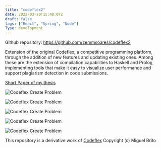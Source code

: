 ```yaml
---
title: "codeflex2"
date: 2022-03-20T15:48:07Z
draft: false
tags: ["React", "Spring", "Node"]
Type: development
---
```


Github repository: https://github.com/zemmsoares/codeflex2

Extension of the original Codeflex, a competitive programming platform, through the addition of new features and updating existing ones. Among these are the extension of compilation capabilities to Haskell and Prolog, implementing tools that make it easy to visualize user performance and support plagiarism detection in code submissions.

[Short Paper of my thesis](/articles/codeflex-shortpaper.pdf)

![Codeflex Create Problem](/projects/codeflex/index.png)

![Codeflex Create Problem](/projects/codeflex/torneios.png)

![Codeflex Create Problem](/projects/codeflex/problem.png)

![Codeflex Create Problem](/projects/codeflex/submissions.png)

![Codeflex Create Problem](/projects/codeflex/plag.png)

This repository is a derivative work of [Codeflex](https://github.com/miguelfbrito/Codeflex)
Copyright (c) Miguel Brito
